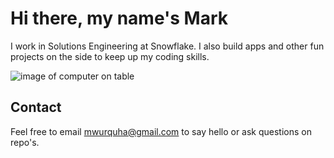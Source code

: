 
# Hi there, my name's Mark

I work in Solutions Engineering at Snowflake. I also build apps and other fun projects on the side to keep up my coding skills. 

![image of computer on table](https://pbs.twimg.com/profile_banners/34814047/1685710750/1500x500)


## Contact

Feel free to email mwurquha@gmail.com to say hello or ask questions on repo's.

